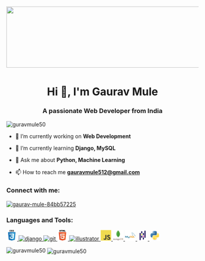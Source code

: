 <h1 align="center">
<img src="https://www.digitalsolutionservices.com/img/services/web%20development.gif" width="600", height="160">
</h1>

<h1 align="center">Hi 👋, I'm Gaurav Mule</h1>
<h3 align="center">A passionate Web Developer from India</h3>

<p align="left"> <img src="https://komarev.com/ghpvc/?username=guravmule50&label=Profile%20views&color=0e75b6&style=flat" alt="guravmule50" /> </p>

- 🔭 I’m currently working on **Web Development**

- 🌱 I’m currently learning **Django, MySQL**

- 💬 Ask me about **Python, Machine Learning**

- 📫 How to reach me **gauravmule512@gmail.com**

<h3 align="left">Connect with me:</h3>
<p align="left">
<a href="https://linkedin.com/in/gaurav-mule-84bb57225" target="blank"><img align="center" src="https://www.maryville.edu/wp-content/uploads/2015/11/Linkedin-logo-1-550x550-300x300.png" alt="gaurav-mule-84bb57225" height="30" width="30" /></a>
</p>

<h3 align="left">Languages and Tools:</h3>
<p align="left"> <a href="https://www.w3schools.com/css/" target="_blank" rel="noreferrer"> <img src="https://raw.githubusercontent.com/devicons/devicon/master/icons/css3/css3-original-wordmark.svg" alt="css3" width="28" height="28"/> </a> <a href="https://www.djangoproject.com/" target="_blank" rel="noreferrer"> <img src="https://cdn.worldvectorlogo.com/logos/django.svg" alt="django" width="30" height="28"/> </a> <a href="https://git-scm.com/" target="_blank" rel="noreferrer"> <img src="https://www.vectorlogo.zone/logos/git-scm/git-scm-icon.svg" alt="git" width="28" height="28"/> </a> <a href="https://www.w3.org/html/" target="_blank" rel="noreferrer"> <img src="https://raw.githubusercontent.com/devicons/devicon/master/icons/html5/html5-original-wordmark.svg" alt="html5" width="28" height="28"/> </a> <a href="https://www.adobe.com/in/products/illustrator.html" target="_blank" rel="noreferrer"> <img src="https://www.vectorlogo.zone/logos/adobe_illustrator/adobe_illustrator-icon.svg" alt="illustrator" width="28" height="28"/> </a> <a href="https://developer.mozilla.org/en-US/docs/Web/JavaScript" target="_blank" rel="noreferrer"> <img src="https://raw.githubusercontent.com/devicons/devicon/master/icons/javascript/javascript-original.svg" alt="javascript" width="28" height="28"/> </a> <a href="https://www.mongodb.com/" target="_blank" rel="noreferrer"> <img src="https://raw.githubusercontent.com/devicons/devicon/master/icons/mongodb/mongodb-original-wordmark.svg" alt="mongodb" width="28" height="28"/> </a> <a href="https://www.mysql.com/" target="_blank" rel="noreferrer"> <img src="https://raw.githubusercontent.com/devicons/devicon/master/icons/mysql/mysql-original-wordmark.svg" alt="mysql" width="28" height="28"/> </a> <a href="https://pandas.pydata.org/" target="_blank" rel="noreferrer"> <img src="https://raw.githubusercontent.com/devicons/devicon/2ae2a900d2f041da66e950e4d48052658d850630/icons/pandas/pandas-original.svg" alt="pandas" width="28" height="28"/> </a> <a href="https://www.python.org" target="_blank" rel="noreferrer"> <img src="https://raw.githubusercontent.com/devicons/devicon/master/icons/python/python-original.svg" alt="python" width="28" height="28"/> </a> </p>

<p><img align="left" src="https://github-readme-stats.vercel.app/api/top-langs?username=guravmule50&show_icons=true&locale=en&layout=compact" alt="guravmule50" /></p>

<p>&nbsp;<img align="center" src="https://github-readme-stats.vercel.app/api?username=guravmule50&show_icons=true&locale=en" alt="guravmule50" /></p>
